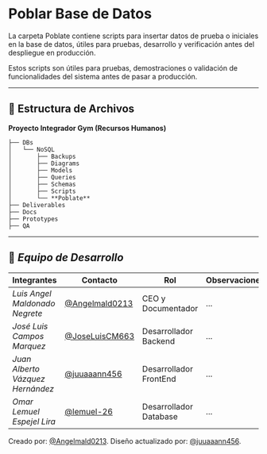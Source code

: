 # Poblar Base de Datos

La carpeta Poblate contiene scripts para insertar datos de prueba o iniciales en la base de datos, útiles para pruebas, desarrollo y verificación antes del despliegue en producción.

Estos scripts son útiles para pruebas, demostraciones o validación de funcionalidades del sistema antes de pasar a producción.

---

## 📁 **Estructura de Archivos** 
**Proyecto Integrador Gym (Recursos Humanos)**

```plaintext
├── DBs
│   └── NoSQL
│       ├── Backups
│       ├── Diagrams
│       ├── Models
│       ├── Queries
│       ├── Schemas
│       ├── Scripts
│       └── **Poblate**
├── Deliverables
├── Docs
├── Prototypes
├── QA
```

---

## 👥 *Equipo de Desarrollo*

| Integrantes                   | Contacto                                                   | Rol                      | Observaciones |
| ----------------------------- | ---------------------------------------------------------- | ------------------------ | ------------- |
| *Luis Angel Maldonado Negrete*    | [@Angelmald0213](https://github.com/Angelmald0213)                     | CEO y Documentador | ...           |
| *José Luis Campos Marquez* | [@JoseLuisCM663](https://github.com/JoseLuisCM663)             | Desarrollador Backend             | ...           |
| *Juan Alberto Vázquez Hernández*   | [@juuaaann456](https://github.com/MRVargas19)               | Desarrollador FrontEnd             | ...           |
| *Omar Lemuel Espejel Lira* | [@lemuel-26](https://github.com/lemuel-26) | Desarrollador Database   | ...           |


Creado por: [@Angelmald0213](https://github.com/Angelmald0213).
Diseño actualizado por: [@juuaaann456](https://github.com/juuaaann456). 
